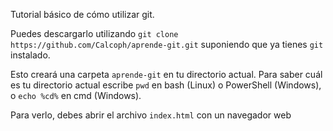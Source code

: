 Tutorial básico de cómo utilizar git.

Puedes descargarlo utilizando `git clone https://github.com/Calcoph/aprende-git.git` suponiendo que ya tienes `git` instalado.

Esto creará una carpeta `aprende-git` en tu directorio actual. Para saber cuál es tu directorio actual escribe `pwd` en bash (Linux) o PowerShell (Windows), o `echo %cd%` en cmd (Windows).

Para verlo, debes abrir el archivo `index.html` con un navegador web
